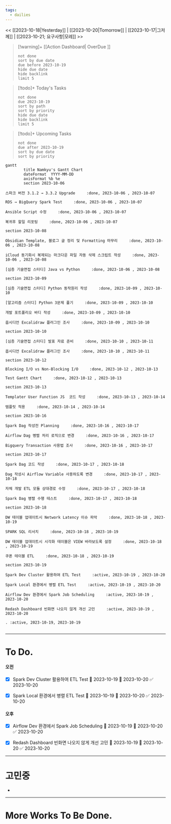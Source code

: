 ```yaml
---
tags:
  - dailies
---
```

<< [[2023-10-18|Yesterday]] | [[2023-10-20|Tomorrow]] | [[2023-10-17|그저께]] | [[2023-10-21; 요구사항|모레]] >>

> [!warning]+ [[Action Dashboard| OverDue ]]
> ```tasks
> not done
> sort by due date
> due before 2023-10-19
> hide due date
> hide backlink
> limit 5
> ```

> [!todo]+ Today's Tasks
> ```tasks
> not done
> due 2023-10-19
> sort by path
> sort by priority
> hide due date
> hide backlink
> limit 5
> ```

> [!todo]+ Upcoming Tasks
> ```tasks  
> not done  
> due after 2023-10-19
> sort by due date
> sort by priority  

```mermaid
gantt
        title Namkyu's Gantt Chart
        dateFormat  YYYY-MM-DD
        axisFormat %b %e
        section 2023-10-06

스파크 버전 3.1.2 → 3.3.2 Upgrade     :done, 2023-10-06 , 2023-10-07

RDS → BigQuery Spark Test     :done, 2023-10-06 , 2023-10-07

Ansible Script 수정     :done, 2023-10-06 , 2023-10-07

복귀후 할일 리포팅     :done, 2023-10-06 , 2023-10-07

section 2023-10-08

Obsidian Template, 블로그 글 정리 및 Formatting 마무리     :done, 2023-10-06 , 2023-10-08

iCloud 동기화시 복제되는 마크다운 파일 자동 삭제 스크립트 작성     :done, 2023-10-06 , 2023-10-08

[심층 기술면접 스터디] Java vs Python     :done, 2023-10-06 , 2023-10-08

section 2023-10-09

[심층 기술면접 스터디] Python 동작원리 작성     :done, 2023-10-09 , 2023-10-10

[알고리즘 스터디] Python 3문제 풀기     :done, 2023-10-09 , 2023-10-10

개발 포트폴리오 바디 작성     :done, 2023-10-09 , 2023-10-10

옵시디언 Excalidraw 플러그인 조사     :done, 2023-10-09 , 2023-10-10

section 2023-10-10

[심층 기술면접 스터디] 발표 자료 준비     :done, 2023-10-10 , 2023-10-11

옵시디언 Excalidraw 플러그인 조사     :done, 2023-10-10 , 2023-10-11

section 2023-10-12

Blocking I/O vs Non-Blocking I/O     :done, 2023-10-12 , 2023-10-13

Test Gantt Chart     :done, 2023-10-12 , 2023-10-13

section 2023-10-13

Templater User Function JS  코드 작성     :done, 2023-10-13 , 2023-10-14

템플릿 적용     :done, 2023-10-14 , 2023-10-14

section 2023-10-16

Spark Dag 작성전 Planning     :done, 2023-10-16 , 2023-10-17

Airflow Dag 병렬 처리 로직으로 변경     :done, 2023-10-16 , 2023-10-17

Bigquery Transaction 사용법 조사     :done, 2023-10-16 , 2023-10-17

section 2023-10-17

Spark Dag 코드 작성     :done, 2023-10-17 , 2023-10-18

Dag 작성시 Airflow Variable 사용하도록 변경     :done, 2023-10-17 , 2023-10-18

자체 개발 ETL 모듈 상대경로 수정     :done, 2023-10-17 , 2023-10-18

Spark Dag 병렬 수행 테스트     :done, 2023-10-17 , 2023-10-18

section 2023-10-18

DW 테이블 업데이트시 Network Latency 이슈 파악     :done, 2023-10-18 , 2023-10-19

SPARK SQL 리서치     :done, 2023-10-18 , 2023-10-19

DW 테이블 업데이트시 시각화 테이블은 VIEW 바라보도록 설정     :done, 2023-10-18 , 2023-10-19

쿠폰 테이블 ETL     :done, 2023-10-18 , 2023-10-19

section 2023-10-19

Spark Dev Cluster 활용하여 ETL Test     :active, 2023-10-19 , 2023-10-20

Spark Local 환경에서 병렬 ETL Test     :active, 2023-10-19 , 2023-10-20

Airflow Dev 환경에서 Spark Job Scheduling     :active, 2023-10-19 , 2023-10-20

Redash Dashboard 빈화면 나오지 않게 개선 고민     :active, 2023-10-19 , 2023-10-20

. :active, 2023-10-19, 2023-10-19


```

---

# To Do.

#### 오전
- [x] Spark Dev Cluster 활용하여 ETL Test 🛫 2023-10-19 📅 2023-10-20 ✅ 2023-10-20
- [x] Spark Local 환경에서 병렬 ETL Test 🛫 2023-10-19 📅 2023-10-20 ✅ 2023-10-20


#### 오후
- [x] Airflow Dev 환경에서 Spark Job Scheduling 🛫 2023-10-19 📅 2023-10-20 ✅ 2023-10-20
- [x] Redash Dashboard 빈화면 나오지 않게 개선 고민 🛫 2023-10-19 📅 2023-10-20 ✅ 2023-10-20



---



# 고민중
- 



---

# More Works To Be Done.

